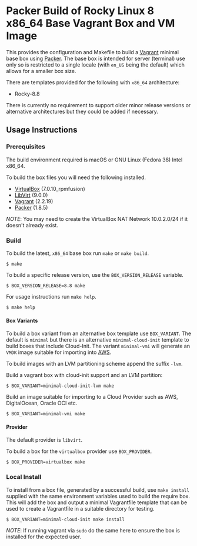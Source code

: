 # Packer Build of Rocky Linux 8 x86_64 Base Vagrant Box and VM Image

This provides the configuration and Makefile to build a [Vagrant](https://www.vagrantup.com) minimal base box using [Packer](https://www.packer.io). The base box is intended for server (terminal) use only so is restricted to a single locale (with `en_US` being the default) which allows for a smaller box size.

There are templates provided for the following with `x86_64` architecture:
- Rocky-8.8

There is currently no requirement to support older minor release versions or alternative architectures but they could be added if necessary.

## Usage Instructions

### Prerequisites

The build environment required is macOS or GNU Linux (Fedora 38) Intel x86_64.

To build the box files you will need the following installed.

- [VirtualBox](https://www.virtualbox.org) (7.0.10_rpmfusion)
- [LibVirt](https://libvirt.org) (9.0.0)
- [Vagrant](https://www.vagrantup.com) (2.2.19)
- [Packer](https://www.packer.io) (1.8.5)

_NOTE_: You may need to create the VirtualBox NAT Network 10.0.2.0/24 if it doesn't already exist.

### Build

To build the latest, `x86_64` base box run `make` or `make build`.

```
$ make
```

To build a specific release version, use the `BOX_VERSION_RELEASE` variable.

```
$ BOX_VERSION_RELEASE=8.8 make
```

For usage instructions run `make help`.

```
$ make help
```

#### Box Variants

To build a box variant from an alternative box template use `BOX_VARIANT`. The default is `minimal` but there is an alternative `minimal-cloud-init` template to build boxes that include Cloud-Init. The variant `minimal-vmi` will generate an `VMDK` image suitable for importing into [AWS](https://aws.amazon.com/).

To build images with an LVM partitioning scheme append the suffix `-lvm`.

Build a vagrant box with cloud-init support and an LVM partition:
```
$ BOX_VARIANT=minimal-cloud-init-lvm make
```

Build an image suitable for importing to a Cloud Provider such as AWS, DigitalOcean, Oracle OCI etc.
```
$ BOX_VARIANT=minimal-vmi make
```

#### Provider

The default provider is `libvirt`.

To build a box for the `virtualbox` provider use `BOX_PROVIDER`.

```
$ BOX_PROVIDER=virtualbox make
```

### Local Install

To install from a box file, generated by a successful build, use `make install` supplied with the same environment variables used to build the require box. This will add the box and output a minimal Vagrantfile template that can be used to create a Vagrantfile in a suitable directory for testing.

```
$ BOX_VARIANT=minimal-cloud-init make install
```

_NOTE_: If running vagrant via `sudo` do the same here to ensure the box is installed for the expected user.
